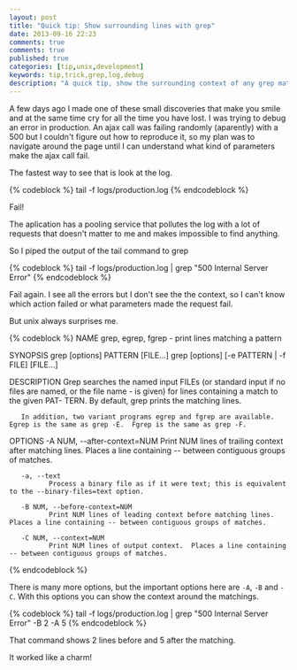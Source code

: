 ```yaml
---
layout: post
title: "Quick tip: Show surrounding lines with grep"
date: 2013-09-16 22:23
comments: true
comments: true
published: true
categories: [tip,unix,development]
keywords: tip,trick,grep,log,debug
description: "A quick tip, show the surrounding context of any grep match. Specially usefull to find error traces in your log"
---
```


A few days ago I made one of these small discoveries that make you smile and at the same time cry for all the time you have lost.
I was trying to debug an error in production. An ajax call was failing randomly (aparently) with a 500 but I couldn't figure out how to reproduce it,
so my plan was to navigate around the page until I can understand what kind of parameters make the ajax call fail.

The fastest way to see that is look at the log.

{% codeblock %}
  tail -f logs/production.log
{% endcodeblock %}

Fail!

The aplication has a pooling service that pollutes the log with a lot of requests that doesn't matter to me and makes impossible to find anything.

So I piped the output of the tail command to grep

{% codeblock %}
  tail -f logs/production.log | grep "500 Internal Server Error"
{% endcodeblock %}

Fail again. I see all the errors but I don't see the the context, so I can't know which action failed or what parameters made the request fail.

But unix always surprises me.

{% codeblock %}
NAME
       grep, egrep, fgrep - print lines matching a pattern

SYNOPSIS
       grep [options] PATTERN [FILE...]
       grep [options] [-e PATTERN | -f FILE] [FILE...]

DESCRIPTION
       Grep searches the named input FILEs (or standard input if no files are named, or the file name - is given) for lines containing a match to the given PAT-
       TERN.  By default, grep prints the matching lines.

       In addition, two variant programs egrep and fgrep are available.  Egrep is the same as grep -E.  Fgrep is the same as grep -F.

OPTIONS
       -A NUM, --after-context=NUM
              Print NUM lines of trailing context after matching lines.  Places a line containing -- between contiguous groups of matches.

       -a, --text
              Process a binary file as if it were text; this is equivalent to the --binary-files=text option.

       -B NUM, --before-context=NUM
              Print NUM lines of leading context before matching lines.  Places a line containing -- between contiguous groups of matches.

       -C NUM, --context=NUM
              Print NUM lines of output context.  Places a line containing -- between contiguous groups of matches.
{% endcodeblock %}

There is many more options, but the important options here are `-A`, `-B` and `-C`. With this options you can show the context around the matchings.

{% codeblock %}
  tail -f logs/production.log | grep "500 Internal Server Error" -B 2 -A 5
{% endcodeblock %}

That command shows 2 lines before and 5 after the matching.

It worked like a charm!